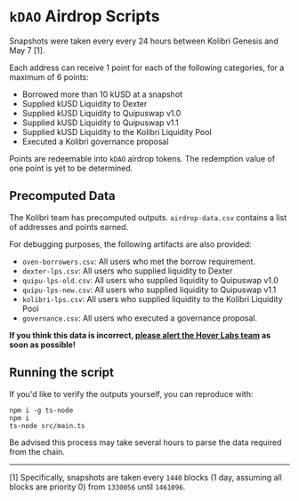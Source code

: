 # `kDAO` Airdrop Scripts

Snapshots were taken every every 24 hours between Kolibri Genesis and May 7 [1].

Each address can receive 1 point for each of the following categories, for a maximum of 6 points:
- Borrowed more than 10 kUSD at a snapshot
- Supplied kUSD Liquidity to Dexter
- Supplied kUSD Liquidity to Quipuswap v1.0
- Supplied kUSD Liquidity to Quipuswap v1.1
- Supplied kUSD Liquidity to the Kolibri Liquidity Pool
- Executed a Kolibri governance proposal

Points are redeemable into `kDAO` airdrop tokens. The redemption value of one point is yet to be determined.

## Precomputed Data

The Kolibri team has precomputed outputs. `airdrop-data.csv` contains a list of addresses and points earned. 

For debugging purposes, the following artifacts are also provided:
- `oven-borrowers.csv`: All users who met the borrow requirement.
- `dexter-lps.csv`: All users who supplied liquidity to Dexter
- `quipu-lps-old.csv`: All users who supplied liquidity to Quipuswap v1.0
- `quipu-lps-new.csv`: All users who supplied liquidity to Quipuswap v1.1
- `kolibri-lps.csv`: All users who supplied liquidity to the Kolibri Liquidity Pool
- `governance.csv`: All users who executed a governance proposal.

**If you think this data is incorrect, [please alert the Hover Labs team](https://discord.com/invite/pCKVNTw6Pf) as soon as possible!**

## Running the script

If you'd like to verify the outputs yourself, you can reproduce with:
```
npm i -g ts-node
npm i
ts-node src/main.ts
```

Be advised this process may take several hours to parse the data required from the chain.

-------

[1] Specifically, snapshots are taken every `1440` blocks (1 day, assuming all blocks are priority 0) from `1330056` until `1461096`.